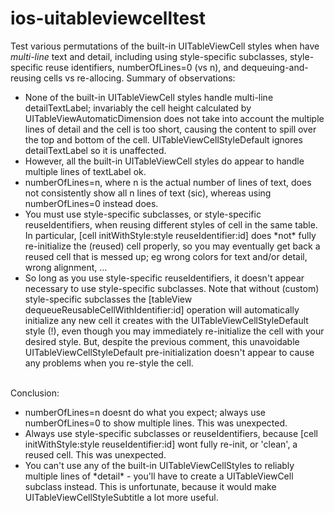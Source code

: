 # ios-uitableviewcelltest
Test various permutations of the built-in UITableViewCell styles when have *multi-line* text and detail, including using style-specific subclasses, style-specific reuse identifiers, numberOfLines=0 (vs n), and dequeuing-and-reusing cells vs re-allocing. Summary of observations:
<ul>
<li>None of the built-in UITableViewCell styles handle multi-line detailTextLabel; invariably the cell height calculated by UITableViewAutomaticDimension does not take into account the multiple lines of detail and the cell is too short, causing the content to spill over the top and bottom of the cell. UITableViewCellStyleDefault ignores detailTextLabel so it is unaffected.
<li>However, all the built-in UITableViewCell styles do appear to handle multiple lines of textLabel ok.
<li>numberOfLines=n, where n is the actual number of lines of text, does not consistently show all n lines of text (sic), whereas using numberOfLines=0 instead does.
<li>You must use style-specific subclasses, or style-specific reuseIdentifiers, when reusing different styles of cell in the same table. In particular, [cell initWithStyle:style reuseIdentifier:id] does *not* fully re-initialize the (reused) cell properly, so you may eventually get back a reused cell that is messed up; eg wrong colors for text and/or detail, wrong alignment, ...
<li>So long as you use style-specific reuseIdentifiers, it doesn't appear necessary to use style-specific subclasses. Note that without (custom) style-specific subclasses the [tableView dequeueReusableCellWithIdentifier:id] operation will automatically initialize any new cell it creates with the UITableViewCellStyleDefault style (!), even though you may immediately re-initialize the cell with your desired style. But, despite the previous comment, this unavoidable UITableViewCellStyleDefault pre-initialization doesn't appear to cause any problems when you re-style the cell.
</ul>
<br>Conclusion:
<ul>
<li>numberOfLines=n doesnt do what you expect; always use numberOfLines=0 to show multiple lines. This was unexpected.
<li>Always use style-specific subclasses or reuseIdentifiers, because [cell initWithStyle:style reuseIdentifier:id] wont fully re-init, or 'clean', a reused cell. This was unexpected.
<li>You can't use any of the built-in UITableViewCellStyles to reliably multiple lines of *detail* - you'll have to create a UITableViewCell subclass instead. This is unfortunate, because it would make UITableViewCellStyleSubtitle a lot more useful.
</ul>

